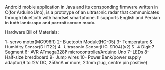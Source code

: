 
Android mobile application in Java and its corrsponding firmware written in C(for Arduino Uno), is a prototype of an ultrasonic radar that communicates through bluetooth with handset smartphone. It supports English and Persian in both landscape and portrait screen mode.

Hardware Bill of Materials:

1- servo motor(MG996R) 2- Bluetooth Module(HC-05) 3- Temperature & Humidity Sensor(DHT22) 4- Ultrasonic Sensor(HC-SR04)(x2) 5- 4 Digit 7 Segment 6- AVR ATmega328P microcontroller/Arduino Uno 7- LEDs 8- Half-size breadboard 9- Jump wires 10- Power Bank/power supply adaptor(9 to 12V DC, 250mA or more, 2.1mm plug, centre pin positive)

